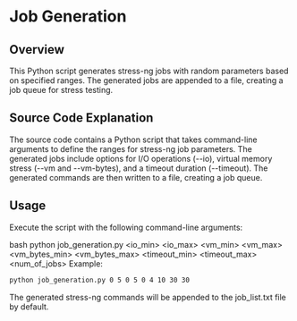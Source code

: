 # Job Generation
## Overview
This Python script generates stress-ng jobs with random parameters based on specified ranges. The generated jobs are appended to a file, creating a job queue for stress testing.

## Source Code Explanation
The source code contains a Python script that takes command-line arguments to define the ranges for stress-ng job parameters. The generated jobs include options for I/O operations (--io), virtual memory stress (--vm and --vm-bytes), and a timeout duration (--timeout). The generated commands are then written to a file, creating a job queue.

## Usage
Execute the script with the following command-line arguments:

bash
python job_generation.py <io_min> <io_max> <vm_min> <vm_max> <vm_bytes_min> <vm_bytes_max> <timeout_min> <timeout_max> <num_of_jobs>
Example:

```bash
python job_generation.py 0 5 0 5 0 4 10 30 30
```
The generated stress-ng commands will be appended to the job_list.txt file by default.
